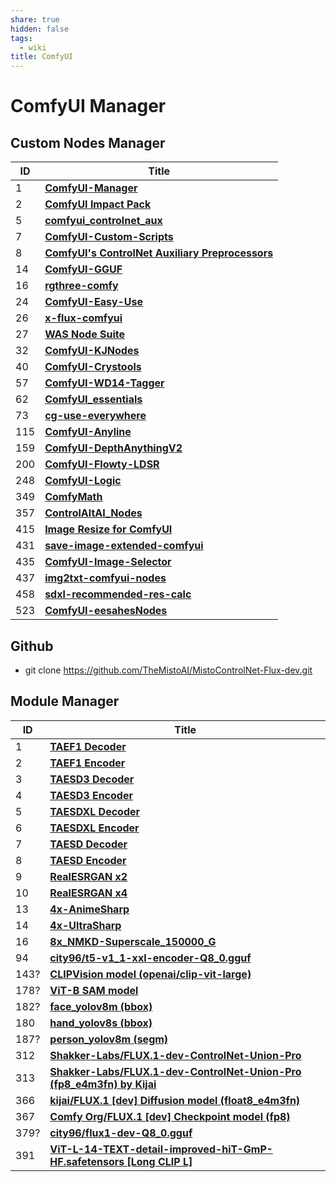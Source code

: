```yaml
---
share: true
hidden: false
tags:
  - wiki
title: ComfyUI
---
```


# ComfyUI Manager

## Custom Nodes Manager

| ID   | Title                                                                                                    |
| ---- | -------------------------------------------------------------------------------------------------------- |
| 1    | [**ComfyUI-Manager**](https://github.com/ltdrdata/ComfyUI-Manager)                                       |
| 2    | [**ComfyUI Impact Pack**](https://github.com/ltdrdata/ComfyUI-Impact-Pack)                               |
| 5    | [**comfyui_controlnet_aux**](https://github.com/Fannovel16/comfyui_controlnet_aux)                       |
| 7    | [**ComfyUI-Custom-Scripts**](https://github.com/pythongosssss/ComfyUI-Custom-Scripts)                    |
| 8    | [**ComfyUI's ControlNet Auxiliary Preprocessors**](https://github.com/Fannovel16/comfyui_controlnet_aux) |
| 14   | [**ComfyUI-GGUF**](https://github.com/city96/ComfyUI-GGUF)                                               |
| 16   | [**rgthree-comfy**](https://github.com/rgthree/rgthree-comfy)                                            |
| 24   | [**ComfyUI-Easy-Use**](https://github.com/yolain/ComfyUI-Easy-Use)                                       |
| 26   | [**x-flux-comfyui**](https://github.com/XLabs-AI/x-flux-comfyui)                                         |
| 27   | [**WAS Node Suite**](https://github.com/WASasquatch/was-node-suite-comfyui)                              |
| 32   | [**ComfyUI-KJNodes**](https://github.com/kijai/ComfyUI-KJNodes)                                          |
| 40   | [**ComfyUI-Crystools**](https://github.com/crystian/ComfyUI-Crystools)                                   |
| 57   | [**ComfyUI-WD14-Tagger**](https://github.com/pythongosssss/ComfyUI-WD14-Tagger)                          |
| 62   | [**ComfyUI_essentials**](https://github.com/cubiq/ComfyUI_essentials)                                    |
| 73   | [**cg-use-everywhere**](https://github.com/chrisgoringe/cg-use-everywhere)                               |
| 115  | [**ComfyUI-Anyline**](https://github.com/TheMistoAI/ComfyUI-Anyline)                                     |
| 159  | [**ComfyUI-DepthAnythingV2**](https://github.com/kijai/ComfyUI-DepthAnythingV2)                          |
| 200  | [**ComfyUI-Flowty-LDSR**](https://github.com/flowtyone/ComfyUI-Flowty-LDSR)                              |
| 248  | [**ComfyUI-Logic**](https://github.com/theUpsider/ComfyUI-Logic)                                         |
| 349  | [**ComfyMath**](https://github.com/evanspearman/ComfyMath)                                               |
| 357  | [**ControlAltAI_Nodes**](https://github.com/gseth/ControlAltAI-Nodes)                                    |
| 415  | [**Image Resize for ComfyUI**](https://github.com/palant/image-resize-comfyui)                           |
| 431  | [**save-image-extended-comfyui**](https://github.com/audioscavenger/save-image-extended-comfyui)         |
| 435  | [**ComfyUI-Image-Selector**](https://github.com/SLAPaper/ComfyUI-Image-Selector)                         |
| 437  | [**img2txt-comfyui-nodes**](https://github.com/christian-byrne/img2txt-comfyui-nodes)                    |
| 458  | [**sdxl-recommended-res-calc**](https://github.com/marhensa/sdxl-recommended-res-calc)                   |
| 523  | [**ComfyUI-eesahesNodes**](https://github.com/EeroHeikkinen/ComfyUI-eesahesNodes)                        |

## Github

- git clone <https://github.com/TheMistoAI/MistoControlNet-Flux-dev.git>

## Module Manager

| ID   | Title                                                                                                                   |
| ---- | ----------------------------------------------------------------------------------------------------------------------- |
| 1    | [**TAEF1 Decoder**](https://github.com/madebyollin/taesd)                                                               |
| 2    | [**TAEF1 Encoder**](https://github.com/madebyollin/taesd)                                                               |
| 3    | [**TAESD3 Decoder**](https://github.com/madebyollin/taesd)                                                              |
| 4    | [**TAESD3 Encoder**](https://github.com/madebyollin/taesd)                                                              |
| 5    | [**TAESDXL Decoder**](https://github.com/madebyollin/taesd)                                                             |
| 6    | [**TAESDXL Encoder**](https://github.com/madebyollin/taesd)                                                             |
| 7    | [**TAESD Decoder**](https://github.com/madebyollin/taesd)                                                               |
| 8    | [**TAESD Encoder**](https://github.com/madebyollin/taesd)                                                               |
| 9    | [**RealESRGAN x2**](https://huggingface.co/ai-forever/Real-ESRGAN)                                                      |
| 10   | [**RealESRGAN x4**](https://huggingface.co/ai-forever/Real-ESRGAN)                                                      |
| 13   | [**4x-AnimeSharp**](https://huggingface.co/Kim2091/AnimeSharp/)                                                         |
| 14   | [**4x-UltraSharp**](https://huggingface.co/Kim2091/UltraSharp/)                                                         |
| 16   | [**8x_NMKD-Superscale_150000_G**](https://huggingface.co/uwg/upscaler)                                                  |
| 94   | [**city96/t5-v1_1-xxl-encoder-Q8_0.gguf**](https://huggingface.co/city96/t5-v1_1-xxl-encoder-gguf)                      |
| 143? | [**CLIPVision model (openai/clip-vit-large)**](https://huggingface.co/openai/clip-vit-large-patch14)                    |
| 178? | [**ViT-B SAM model**](https://github.com/facebookresearch/segment-anything#model-checkpoints)                           |
| 182? | [**face_yolov8m (bbox)**](https://huggingface.co/Bingsu/adetailer/tree/main)                                            |
| 180  | [**hand_yolov8s (bbox)**](https://huggingface.co/Bingsu/adetailer/tree/main)                                            |
| 187? | [**person_yolov8m (segm)**](https://huggingface.co/Bingsu/adetailer/tree/main)                                          |
| 312  | [**Shakker-Labs/FLUX.1-dev-ControlNet-Union-Pro**](https://huggingface.co/Shakker-Labs/FLUX.1-dev-ControlNet-Union-Pro) |
| 313  | [**Shakker-Labs/FLUX.1-dev-ControlNet-Union-Pro (fp8_e4m3fn) by Kijai**](https://huggingface.co/Kijai/flux-fp8)         |
| 366  | [**kijai/FLUX.1 [dev] Diffusion model (float8_e4m3fn)**](https://huggingface.co/Kijai/flux-fp8)                         |
| 367  | [**Comfy Org/FLUX.1 [dev] Checkpoint model (fp8)**](https://huggingface.co/Comfy-Org/flux1-dev/tree/main)               |
| 379? | [**city96/flux1-dev-Q8_0.gguf**](https://huggingface.co/city96/FLUX.1-dev-gguf)                                         |
| 391  | [**ViT-L-14-TEXT-detail-improved-hiT-GmP-HF.safetensors [Long CLIP L]**](https://huggingface.co/zer0int)                |
